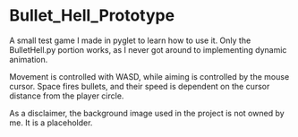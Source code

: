 # Bullet_Hell_Prototype
A small test game I made in pyglet to learn how to use it. Only the BulletHell.py portion works, as I never got around to implementing dynamic animation.

Movement is controlled with WASD, while aiming is controlled by the mouse cursor. Space fires bullets, and their speed is dependent on the cursor distance from the player circle.


As a disclaimer, the background image used in the project is not owned by me. It is a placeholder.
